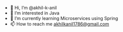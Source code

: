 - 👋 Hi, I’m @akhil-k-anil
- 👀 I’m interested in Java 
- 🌱 I’m currently learning Microservices using Spring
- 📫 How to reach me akhilkanil1786@gmail.com

